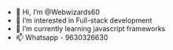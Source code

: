 - 👋 Hi, I’m @Webwizards60
- 👀 I’m interested in Full-stack development
- 🌱 I’m currently learning javascript frameworks
- 📫 Whatsapp - 9630326630
